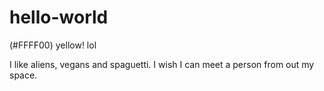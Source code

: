 # hello-world

(#FFFF00) yellow! lol

I like aliens, vegans and spaguetti. 
I wish I can meet a person from out my space.
